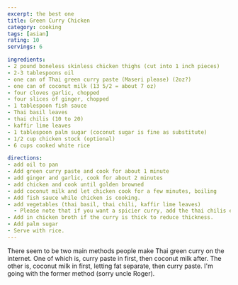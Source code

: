 ```yaml
---
excerpt: the best one
title: Green Curry Chicken
category: cooking
tags: [asian]
rating: 10
servings: 6

ingredients:
- 2 pound boneless skinless chicken thighs (cut into 1 inch pieces)
- 2-3 tablespoons oil
- one can of Thai green curry paste (Maseri please) (2oz?)
- one can of coconut milk (13 5/2 = about 7 oz)
- four cloves garlic, chopped
- four slices of ginger, chopped
- 1 tablespoon fish sauce
- Thai basil leaves
- thai chilis (10 to 20)
- kaffir lime leaves
- 1 tablespoon palm sugar (coconut sugar is fine as substitute)
- 1/2 cup chicken stock (optional)
- 6 cups cooked white rice

directions:
- add oil to pan
- Add green curry paste and cook for about 1 minute
- add ginger and garlic, cook for about 2 minutes
- add chicken and cook until golden browned
- add coconut milk and let chicken cook for a few minutes, boiling
- Add fish sauce while chicken is cooking.
- add vegetables (thai basil, thai chili, kaffir lime leaves)
  - Please note that if you want a spicier curry, add the thai chilis earlier in the cooking process. add later for less spice.
- Add in chicken broth if the curry is thick to reduce thickness.
- Add palm sugar
- Serve with rice.
---
```


There seem to be two main methods people make Thai green curry on the internet. One of which is, curry paste in first, then coconut milk after. The other is, coconut milk in first, letting fat separate, then curry paste. I'm going with the former method (sorry uncle Roger).
